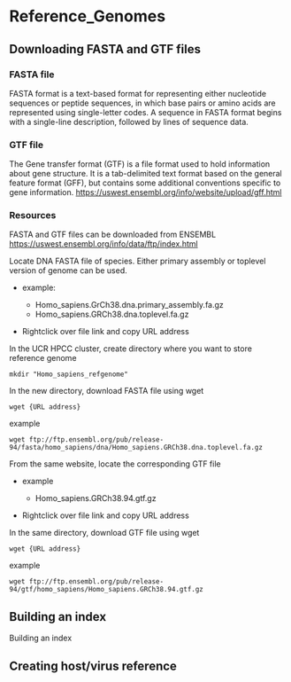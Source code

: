 # Reference_Genomes

## Downloading FASTA and GTF files
### FASTA file
FASTA format is a text-based format for representing either nucleotide sequences or peptide sequences, in which base pairs or amino acids are represented using single-letter codes. A sequence in FASTA format begins with a single-line description, followed by lines of sequence data.

### GTF file
The Gene transfer format (GTF) is a file format used to hold information about gene structure. It is a tab-delimited text format based on the general feature format (GFF), but contains some additional conventions specific to gene information.
https://uswest.ensembl.org/info/website/upload/gff.html

### Resources
FASTA and GTF files can be downloaded from ENSEMBL
https://uswest.ensembl.org/info/data/ftp/index.html

Locate DNA FASTA file of species. Either primary assembly or toplevel version of genome can be used.

- example:
  - Homo_sapiens.GrCh38.dna.primary_assembly.fa.gz
  - Homo_sapiens.GRCh38.dna.toplevel.fa.gz

- Rightclick over file link and copy URL address

In the UCR HPCC cluster, create directory where you want to store reference genome
```
mkdir "Homo_sapiens_refgenome"
```
In the new directory, download FASTA file using wget
```
wget {URL address}
```
example
```
wget ftp://ftp.ensembl.org/pub/release-94/fasta/homo_sapiens/dna/Homo_sapiens.GRCh38.dna.toplevel.fa.gz
```

From the same website, locate the corresponding GTF file

- example
  - Homo_sapiens.GRCh38.94.gtf.gz

- Rightclick over file link and copy URL address

In the same directory, download GTF file using wget
```
wget {URL address}
```
example
```
wget ftp://ftp.ensembl.org/pub/release-94/gtf/homo_sapiens/Homo_sapiens.GRCh38.94.gtf.gz
```

## Building an index
Building an index

## Creating host/virus reference

